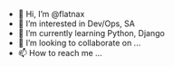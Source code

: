 - 👋 Hi, I’m @flatnax
- 👀 I’m interested in Dev/Ops, SA
- 🌱 I’m currently learning Python, Django
- 💞️ I’m looking to collaborate on ...
- 📫 How to reach me ...

<!---
flatnax/flatnax is a ✨ special ✨ repository because its `README.md` (this file) appears on your GitHub profile.
You can click the Preview link to take a look at your changes.
--->
